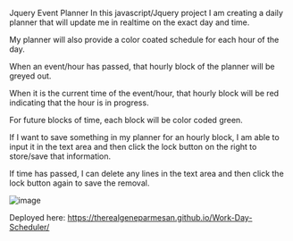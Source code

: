 Jquery Event Planner
In this javascript/Jquery project I am creating a daily planner that will update me in realtime on the exact day and time. 

My planner will also provide a color coated schedule for each hour of the day. 

When an event/hour has passed, that hourly block of the planner will be greyed out. 

When it is the current time of the event/hour, that hourly block will be red indicating that the hour is in progress.

For future blocks of time, each block will be color coded green.

If I want to save something in my planner for an hourly block, I am able to input it in the text area and then click the lock button on the right to store/save that information.

If time has passed, I can delete any lines in the text area and then click the lock button again to save the removal. 

![image](https://user-images.githubusercontent.com/119083185/214733133-dbfc54ae-f4d4-405f-ae3e-ad31a14511be.png)

Deployed here: https://therealgeneparmesan.github.io/Work-Day-Scheduler/

